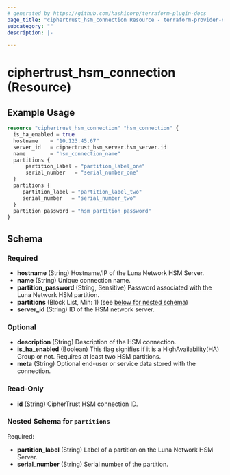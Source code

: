 ```yaml
---
# generated by https://github.com/hashicorp/terraform-plugin-docs
page_title: "ciphertrust_hsm_connection Resource - terraform-provider-ciphertrust"
subcategory: ""
description: |-
  
---
```


# ciphertrust_hsm_connection (Resource)



## Example Usage

```terraform
resource "ciphertrust_hsm_connection" "hsm_connection" {
  is_ha_enabled = true
  hostname    = "10.123.45.67"
  server_id   = ciphertrust_hsm_server.hsm_server.id
  name        = "hsm_connection_name"
  partitions {
      partition_label = "partition_label_one"
      serial_number   = "serial_number_one"
  }
  partitions {
     partition_label = "partition_label_two"
     serial_number   = "serial_number_two"
  }
  partition_password = "hsm_partition_password"
}
```

<!-- schema generated by tfplugindocs -->
## Schema

### Required

- **hostname** (String) Hostname/IP of the Luna Network HSM Server.
- **name** (String) Unique connection name.
- **partition_password** (String, Sensitive) Password associated with the Luna Network HSM partition.
- **partitions** (Block List, Min: 1) (see [below for nested schema](#nestedblock--partitions))
- **server_id** (String) ID of the HSM network server.

### Optional

- **description** (String) Description of the HSM connection.
- **is_ha_enabled** (Boolean) This flag signifies if it is a HighAvailability(HA) Group or not. Requires at least two HSM partitions.
- **meta** (String) Optional end-user or service data stored with the connection.

### Read-Only

- **id** (String) CipherTrust HSM connection ID.

<a id="nestedblock--partitions"></a>
### Nested Schema for `partitions`

Required:

- **partition_label** (String) Label of a partition on the Luna Network HSM Server.
- **serial_number** (String) Serial number of the partition.


